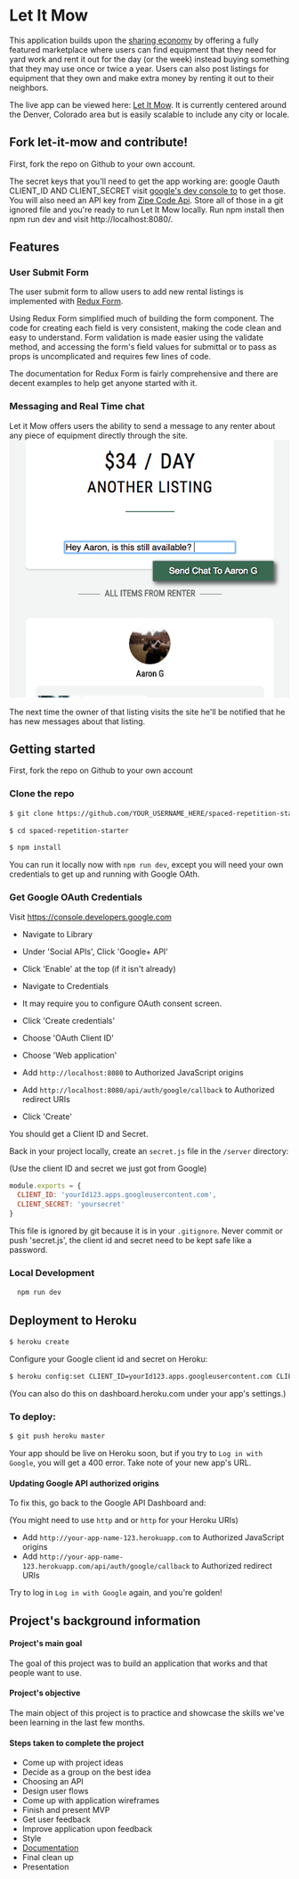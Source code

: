 # Let It Mow
This application builds upon the [sharing economy](http://people.uta.fi/~kljuham/2015-hamari_at_al-the_sharing_economy.pdf)  by offering a fully featured marketplace where users can find equipment that they need for yard work and rent it out for the day (or the week) instead buying something that they may use once or twice a year. Users can also post listings for equipment that they own and make extra money by renting it out to their neighbors.

The live app can be viewed here: [Let It Mow](http://let-it-mow.herokuapp.com/). It is currently centered around the Denver, Colorado area but is easily scalable to include any city or locale.



## Fork let-it-mow and contribute!

First, fork the repo on Github to your own account.

The secret keys that you'll need to get the app working are:
google Oauth CLIENT_ID AND CLIENT_SECRET
visit [google's dev console to](https://console.developers.google.com) to get those. You will also need an API key from [Zipe Code Api](https://www.zipcodeapi.com/API). Store all of those in a git ignored file and you're ready to run Let It Mow locally. Run npm install then npm run dev and visit http://localhost:8080/.

## Features

### User Submit Form

  The user submit form to allow users to add new rental listings is implemented
with [Redux Form](http://redux-form.com/6.7.0/).

Using Redux Form simplified much of building the form component. The code for creating each field is very consistent, making the code clean and easy to understand. Form validation is made easier using the validate method, and accessing the form's field values for submittal or to pass as props is uncomplicated and requires few lines of code.

The documentation for Redux Form is fairly comprehensive and there are decent examples to help get anyone started with it.

### Messaging and Real Time chat
Let it Mow offers users the ability to send a message to any renter about any piece of equipment directly through the site.
![chat](https://raw.githubusercontent.com/Jean-Luc19/let-it-mow/unread-messages-feature/client/public/images/chat-screen-shot1.png)

The next time the owner of that listing visits the site he'll be notified that he has new messages about that listing.






















## Getting started

First, fork the repo on Github to your own account

### Clone the repo

```sh
$ git clone https://github.com/YOUR_USERNAME_HERE/spaced-repetition-starter
```

```sh
$ cd spaced-repetition-starter
```

```sh
$ npm install
```

You can run it locally now with `npm run dev`, except you will need your own credentials
to get up and running with Google OAth.

### Get Google OAuth Credentials

Visit https://console.developers.google.com

* Navigate to Library
* Under 'Social APIs', Click 'Google+ API'
* Click 'Enable' at the top (if it isn't already)


* Navigate to Credentials
* It may require you to configure OAuth consent screen.
* Click 'Create credentials'
* Choose 'OAuth Client ID'
* Choose 'Web application'
* Add `http://localhost:8080` to Authorized JavaScript origins
* Add `http://localhost:8080/api/auth/google/callback` to Authorized redirect URIs
* Click 'Create'

You should get a Client ID and Secret.

Back in your project locally, create an `secret.js` file in the `/server` directory:

(Use the client ID and secret we just got from Google)

```js
module.exports = {
  CLIENT_ID: 'yourId123.apps.googleusercontent.com',
  CLIENT_SECRET: 'yoursecret'
}
```

This file is ignored by git because it is in your `.gitignore`. Never commit or push 'secret.js', the client id and secret need to be kept safe like a password.

### Local Development

```sh
  npm run dev
```

## Deployment to Heroku

```sh
$ heroku create
```

Configure your Google client id and secret on Heroku:

```sh
$ heroku config:set CLIENT_ID=yourId123.apps.googleusercontent.com CLIENT_SECRET=yoursecret
```

(You can also do this on dashboard.heroku.com under your app's settings.)

### To deploy:

```sh
$ git push heroku master
```

Your app should be live on Heroku soon, but if you try to `Log in with Google`, you will get a 400 error. Take note of your new app's URL.


#### Updating Google API authorized origins


To fix this, go back to the Google API Dashboard and:

(You might need to use `http` and or `http` for your Heroku URIs)

- Add `http://your-app-name-123.herokuapp.com` to Authorized JavaScript origins
- Add `http://your-app-name-123.herokuapp.com/api/auth/google/callback` to Authorized redirect URIs

Try to log in  `Log in with Google` again, and you're golden!

## Project's background information

#### Project's main goal

The goal of this project was to build an application that works and that people want to use.

#### Project's objective

The main object of this project is to practice and showcase the skills we've been learning in the
last few months.

#### Steps taken to complete the project

- Come up with project ideas
- Decide as a group on the best idea
- Choosing an API
- Design user flows
- Come up with application wireframes
- Finish and present MVP
- Get user feedback
- Improve application upon feedback
- Style
- [Documentation](https://medium.com/@meakaakka/a-beginners-guide-to-writing-a-kickass-readme-7ac01da88ab3)
- Final clean up
- Presentation

